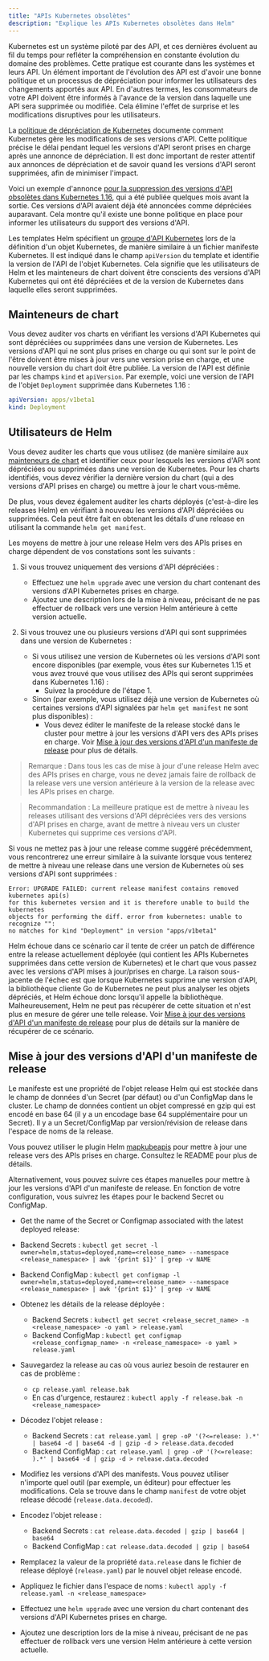```yaml
---
title: "APIs Kubernetes obsolètes"
description: "Explique les APIs Kubernetes obsolètes dans Helm"
---
```


Kubernetes est un système piloté par des API, et ces dernières évoluent au fil du temps pour refléter la compréhension en constante évolution du domaine des problèmes. Cette pratique est courante dans les systèmes et leurs API. Un élément important de l'évolution des API est d'avoir une bonne politique et un processus de dépréciation pour informer les utilisateurs des changements apportés aux API. En d'autres termes, les consommateurs de votre API doivent être informés à l'avance de la version dans laquelle une API sera supprimée ou modifiée. Cela élimine l'effet de surprise et les modifications disruptives pour les utilisateurs.

La [politique de dépréciation de Kubernetes](https://kubernetes.io/docs/reference/using-api/deprecation-policy/) documente comment Kubernetes gère les modifications de ses versions d'API. Cette politique précise le délai pendant lequel les versions d'API seront prises en charge après une annonce de dépréciation. Il est donc important de rester attentif aux annonces de dépréciation et de savoir quand les versions d'API seront supprimées, afin de minimiser l'impact.

Voici un exemple d'annonce [pour la suppression des versions d'API obsolètes dans Kubernetes 1.16](https://kubernetes.io/blog/2019/07/18/api-deprecations-in-1-16/), qui a été publiée quelques mois avant la sortie. Ces versions d'API avaient déjà été annoncées comme dépréciées auparavant. Cela montre qu'il existe une bonne politique en place pour informer les utilisateurs du support des versions d'API.

Les templates Helm spécifient un [groupe d'API Kubernetes](https://kubernetes.io/docs/concepts/overview/kubernetes-api/#api-groups) lors de la définition d'un objet Kubernetes, de manière similaire à un fichier manifeste Kubernetes. Il est indiqué dans le champ `apiVersion` du template et identifie la version de l'API de l'objet Kubernetes. Cela signifie que les utilisateurs de Helm et les mainteneurs de chart doivent être conscients des versions d'API Kubernetes qui ont été dépréciées et de la version de Kubernetes dans laquelle elles seront supprimées.

## Mainteneurs de chart

Vous devez auditer vos charts en vérifiant les versions d'API Kubernetes qui sont dépréciées ou supprimées dans une version de Kubernetes. Les versions d'API qui ne sont plus prises en charge ou qui sont sur le point de l'être doivent être mises à jour vers une version prise en charge, et une nouvelle version du chart doit être publiée. La version de l'API est définie par les champs `kind` et `apiVersion`. Par exemple, voici une version de l'API de l'objet `Deployment` supprimée dans Kubernetes 1.16 :

```yaml
apiVersion: apps/v1beta1
kind: Deployment
```

## Utilisateurs de Helm

Vous devez auditer les charts que vous utilisez (de manière similaire aux [mainteneurs de chart](#mainteneurs-de-chart) et identifier ceux pour lesquels les versions d'API sont dépréciées ou supprimées dans une version de Kubernetes. Pour les charts identifiés, vous devez vérifier la dernière version du chart (qui a des versions d'API prises en charge) ou mettre à jour le chart vous-même.

De plus, vous devez également auditer les charts déployés (c'est-à-dire les releases Helm) en vérifiant à nouveau les versions d'API dépréciées ou supprimées. Cela peut être fait en obtenant les détails d'une release en utilisant la commande `helm get manifest`.

Les moyens de mettre à jour une release Helm vers des APIs prises en charge dépendent de vos constations sont les suivants :

1. Si vous trouvez uniquement des versions d'API dépréciées :
   - Effectuez une `helm upgrade` avec une version du chart contenant des versions d'API Kubernetes prises en charge.
   - Ajoutez une description lors de la mise à niveau, précisant de ne pas effectuer de rollback vers une version Helm antérieure à cette version actuelle.

2. Si vous trouvez une ou plusieurs versions d'API qui sont supprimées dans une version de Kubernetes :
   - Si vous utilisez une version de Kubernetes où les versions d'API sont encore disponibles (par exemple, vous êtes sur Kubernetes 1.15 et vous avez trouvé que vous utilisez des APIs qui seront supprimées dans Kubernetes 1.16) :
     - Suivez la procédure de l'étape 1.
   - Sinon (par exemple, vous utilisez déjà une version de Kubernetes où certaines versions d'API signalées par `helm get manifest` ne sont plus disponibles) :
     - Vous devez éditer le manifeste de la release stocké dans le cluster pour mettre à jour les versions d'API vers des APIs prises en charge. Voir [Mise à jour des versions d'API d'un manifeste de release](#updating-api-versions-of-a-release-manifest) pour plus de détails.

> Remarque : Dans tous les cas de mise à jour d'une release Helm avec des APIs prises en charge, vous ne devez jamais faire de rollback de la release vers une version antérieure à la version de la release avec les APIs prises en charge.

> Recommandation : La meilleure pratique est de mettre à niveau les releases utilisant des versions d'API dépréciées vers des versions d'API prises en charge, avant de mettre à niveau vers un cluster Kubernetes qui supprime ces versions d'API.

Si vous ne mettez pas à jour une release comme suggéré précédemment, vous rencontrerez une erreur similaire à la suivante lorsque vous tenterez de mettre à niveau une release dans une version de Kubernetes où ses versions d'API sont supprimées :

```
Error: UPGRADE FAILED: current release manifest contains removed kubernetes api(s)
for this kubernetes version and it is therefore unable to build the kubernetes
objects for performing the diff. error from kubernetes: unable to recognize "":
no matches for kind "Deployment" in version "apps/v1beta1"
```

Helm échoue dans ce scénario car il tente de créer un patch de différence entre la release actuellement déployée (qui contient les APIs Kubernetes supprimées dans cette version de Kubernetes) et le chart que vous passez avec les versions d'API mises à jour/prises en charge. La raison sous-jacente de l'échec est que lorsque Kubernetes supprime une version d'API, la bibliothèque cliente Go de Kubernetes ne peut plus analyser les objets dépréciés, et Helm échoue donc lorsqu'il appelle la bibliothèque. Malheureusement, Helm ne peut pas récupérer de cette situation et n'est plus en mesure de gérer une telle release. Voir [Mise à jour des versions d'API d'un manifeste de release](#updating-api-versions-of-a-release-manifest) pour plus de détails sur la manière de récupérer de ce scénario.

## Mise à jour des versions d'API d'un manifeste de release

Le manifeste est une propriété de l'objet release Helm qui est stockée dans le champ de données d'un Secret (par défaut) ou d'un ConfigMap dans le cluster. Le champ de données contient un objet compressé en gzip qui est encodé en base 64 (il y a un encodage base 64 supplémentaire pour un Secret). Il y a un Secret/ConfigMap par version/révision de release dans l'espace de noms de la release.

Vous pouvez utiliser le plugin Helm [mapkubeapis](https://github.com/helm/helm-mapkubeapis) pour mettre à jour une release vers des APIs prises en charge. Consultez le README pour plus de détails.

Alternativement, vous pouvez suivre ces étapes manuelles pour mettre à jour les versions d'API d'un manifeste de release. En fonction de votre configuration, vous suivrez les étapes pour le backend Secret ou ConfigMap.

- Get the name of the Secret or Configmap associated with the latest deployed
  release:
- Backend Secrets : `kubectl get secret -l owner=helm,status=deployed,name=<release_name> --namespace <release_namespace> | awk '{print $1}' | grep -v NAME`
- Backend ConfigMap : `kubectl get configmap -l owner=helm,status=deployed,name=<release_name> --namespace <release_namespace> | awk '{print $1}' | grep -v NAME`

- Obtenez les détails de la release déployée :
  - Backend Secrets : `kubectl get secret <release_secret_name> -n <release_namespace> -o yaml > release.yaml`
  - Backend ConfigMap : `kubectl get configmap <release_configmap_name> -n <release_namespace> -o yaml > release.yaml`

- Sauvegardez la release au cas où vous auriez besoin de restaurer en cas de problème :
  - `cp release.yaml release.bak`
  - En cas d'urgence, restaurez : `kubectl apply -f release.bak -n <release_namespace>`

- Décodez l'objet release :
  - Backend Secrets : `cat release.yaml | grep -oP '(?<=release: ).*' | base64 -d | base64 -d | gzip -d > release.data.decoded`
  - Backend ConfigMap : `cat release.yaml | grep -oP '(?<=release: ).*' | base64 -d | gzip -d > release.data.decoded`

- Modifiez les versions d'API des manifests. Vous pouvez utiliser n'importe quel outil (par exemple, un éditeur) pour effectuer les modifications. Cela se trouve dans le champ `manifest` de votre objet release décodé (`release.data.decoded`).

- Encodez l'objet release :
  - Backend Secrets : `cat release.data.decoded | gzip | base64 | base64`
  - Backend ConfigMap : `cat release.data.decoded | gzip | base64`

- Remplacez la valeur de la propriété `data.release` dans le fichier de release déployé (`release.yaml`) par le nouvel objet release encodé.

- Appliquez le fichier dans l'espace de noms : `kubectl apply -f release.yaml -n <release_namespace>`

- Effectuez une `helm upgrade` avec une version du chart contenant des versions d'API Kubernetes prises en charge.

- Ajoutez une description lors de la mise à niveau, précisant de ne pas effectuer de rollback vers une version Helm antérieure à cette version actuelle.
